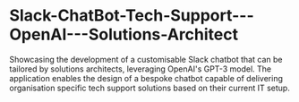 # Slack-ChatBot-Tech-Support---OpenAI---Solutions-Architect
Showcasing the development of a customisable Slack chatbot that can be tailored by solutions architects, leveraging OpenAI's GPT-3 model. The application enables the design of a bespoke chatbot capable of delivering organisation specific tech support solutions based on their current IT setup.
